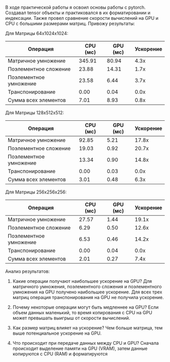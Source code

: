 В ходе практической работы я освоил основы работы с pytorch. Создавал tensor объекты и практиковался в их форматировании и индексации. 
Также провел сравнение скорости вычислений на GPU и CPU с большими размерами матриц. Привожу результаты:


Для Матрицы 64x1024x1024:

| Операция                | CPU (мс) | GPU (мс) | Ускорение |
|-------------------------|----------|----------|-----------|
| Матричное умножение     |  345.91  |   80.94  |    4.3x   |
| Поэлементное сложение   |   23.88  |   14.31  |    1.7x   |
| Поэлементное умножение  |   23.58  |    6.44  |    3.7x   |
| Транспонирование        |    0.00  |    0.04  |    0.0x   |
| Сумма всех элементов    |    7.01  |    8.93  |    0.8x   |


Для Матрицы 128x512x512:

| Операция                | CPU (мс) | GPU (мс) | Ускорение |
|-------------------------|----------|----------|-----------|
| Матричное умножение     |   92.85  |    5.21  |   17.8x   |
| Поэлементное сложение   |   19.03  |    0.92  |   20.7x   |
| Поэлементное умножение  |   13.34  |    0.90  |   14.8x   |
| Транспонирование        |    0.00  |    0.03  |    0.0x   |
| Сумма всех элементов    |    3.01  |    0.48  |    6.3x   |


Для Матрицы 256x256x256:

| Операция                | CPU (мс) | GPU (мс) | Ускорение |
|-------------------------|----------|----------|-----------|
| Матричное умножение     |   27.57  |    1.44  |   19.1x   |
| Поэлементное сложение   |    6.29  |    0.50  |   12.6x   |
| Поэлементное умножение  |    6.53  |    0.46  |   14.2x   |
| Транспонирование        |    0.00  |    0.04  |    0.0x   |
| Сумма всех элементов    |    2.01  |    0.27  |    7.4x   |


Анализ результатов:
1) Какие операции получают наибольшее ускорение на GPU?
Для матричного умножения, поэлементного сложения и поэлементного умножения на GPU получено наибольшее ускорение.
Для всех трех матриц операция транспонирования на GPU не получила ускорение.

2) Почему некоторые операции могут быть медленнее на GPU?
Если объем данных маленький, то время копирования с CPU на GPU может превышать выигрыш от скорости вычислений.

3) Как размер матриц влияет на ускорение?
Чем больше матрица, тем выше потенциальное ускорение на GPU. 

4) Что происходит при передаче данных между CPU и GPU?
Сначала происходит выделение памяти на GPU (VRAM), затем данные копируются с CPU (RAM) и форматируются 
